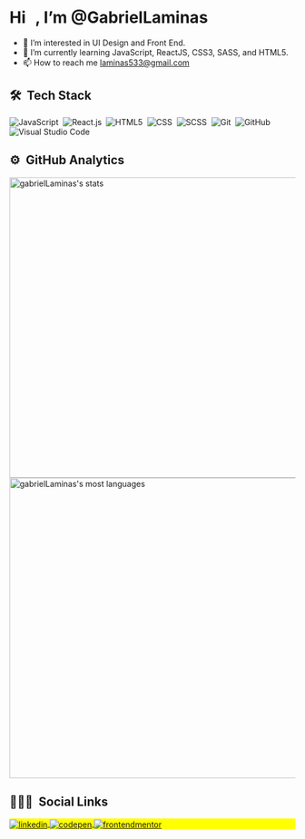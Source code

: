 <h1>Hi <img src="https://raw.githubusercontent.com/kaueMarques/kaueMarques/master/hi.gif" width="10px">, I’m @GabrielLaminas</h1>

- 👀 I’m interested in UI Design and Front End.
- 🌱 I’m currently learning JavaScript, ReactJS, CSS3, SASS, and HTML5.
- 📫 How to reach me laminas533@gmail.com 

## 🛠 &nbsp;Tech Stack

![JavaScript](https://img.shields.io/badge/-JavaScript-05122A?style=for-the-badge&logo=javascript)&nbsp;
![React.js](https://img.shields.io/badge/-React-05122A?style=for-the-badge&logo=react)&nbsp;
![HTML5](https://img.shields.io/badge/-HTML-05122A?style=for-the-badge&logo=HTML5)&nbsp;
![CSS](https://img.shields.io/badge/-CSS-05122A?style=for-the-badge&logo=Css3&Color=1572B6)&nbsp;
![SCSS](https://img.shields.io/badge/-CSS-05122A?style=for-the-badge&logo=Sass&Color=1572B6)&nbsp;
![Git](https://img.shields.io/badge/-Git-05122A?style=for-the-badge&logo=git)&nbsp;
![GitHub](https://img.shields.io/badge/-GitHub-05122A?style=for-the-badge&logo=github)&nbsp;
![Visual Studio Code](https://img.shields.io/badge/-Visual%20Studio%20Code-05122A?style=for-the-badge&logo=visual-studio-code&logoColor=007ACC)&nbsp;

## ⚙️ &nbsp;GitHub Analytics

<p align="left">
  <img width="530em" src="https://github-readme-stats.vercel.app/api?username=GabrielLaminas&show_icons=true&theme=vision-friendly-dark" alt="gabrielLaminas's stats"/>
  <img width="530em" src="https://github-readme-stats.vercel.app/api/top-langs/?username=GabrielLaminas&layout=compact&theme=vision-friendly-dark" alt="gabrielLaminas's most languages"/>
</p>

## 👨🏽‍🦲 &nbsp;Social Links

<p align="left" style="background:yellow">
  <a href="https://www.linkedin.com/in/gabriel-de-freitas-laminas-1505661b9/" target="_blank">
  <img align="center" src="https://img.shields.io/badge/GabrielLaminas-05122A?style=flat&logo=linkedin&logoWidth=20" alt="linkedin"/>
  </a>
  <a href="https://codepen.io/your-work" target="_blank">
    <img align="center" src="https://img.shields.io/badge/-GabrielLaminas-05122A?style=flat&logo=codepen&logoWidth=20" alt="codepen"/>
  </a>
  <a href="https://www.frontendmentor.io/profile/GabrielLaminas" target="_blank">
   <img align="center" src="https://img.shields.io/badge/-GabrielLaminas-05122A?style=flat&logo=frontendmentor&logoWidth=20" alt="frontendmentor"/>
  </a>
</p>
